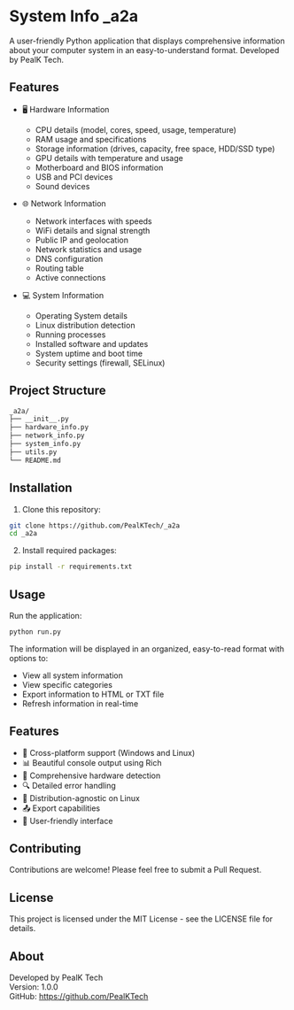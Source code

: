 # System Info _a2a

A user-friendly Python application that displays comprehensive information about your computer system in an easy-to-understand format. Developed by PealK Tech.

## Features

- 🖥️ Hardware Information
  - CPU details (model, cores, speed, usage, temperature)
  - RAM usage and specifications
  - Storage information (drives, capacity, free space, HDD/SSD type)
  - GPU details with temperature and usage
  - Motherboard and BIOS information
  - USB and PCI devices
  - Sound devices

- 🌐 Network Information
  - Network interfaces with speeds
  - WiFi details and signal strength
  - Public IP and geolocation
  - Network statistics and usage
  - DNS configuration
  - Routing table
  - Active connections

- 💻 System Information
  - Operating System details
  - Linux distribution detection
  - Running processes
  - Installed software and updates
  - System uptime and boot time
  - Security settings (firewall, SELinux)

## Project Structure

```bash
_a2a/
├── __init__.py
├── hardware_info.py
├── network_info.py
├── system_info.py
├── utils.py
└── README.md
```

## Installation

1. Clone this repository:
```bash
git clone https://github.com/PealKTech/_a2a
cd _a2a
```

2. Install required packages:
```bash
pip install -r requirements.txt
```

## Usage

Run the application:
```bash
python run.py
```

The information will be displayed in an organized, easy-to-read format with options to:
- View all system information
- View specific categories
- Export information to HTML or TXT file
- Refresh information in real-time

## Features

- 🚀 Cross-platform support (Windows and Linux)
- 📊 Beautiful console output using Rich
- 💾 Comprehensive hardware detection
- 🔍 Detailed error handling
- 🐧 Distribution-agnostic on Linux
- 📤 Export capabilities
- 🎨 User-friendly interface

## Contributing

Contributions are welcome! Please feel free to submit a Pull Request.

## License

This project is licensed under the MIT License - see the LICENSE file for details.

## About

Developed by PealK Tech  
Version: 1.0.0  
GitHub: https://github.com/PealKTech

